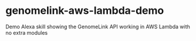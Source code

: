 # genomelink-aws-lambda-demo
Demo Alexa skill showing the GenomeLink API working in AWS Lambda with no extra modules
